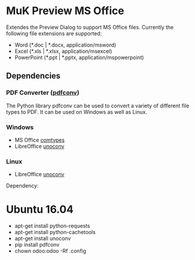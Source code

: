 # MuK Preview MS Office

Extendes the Preview Dialog to support MS Office files. Currently the following file extensions are supported:

* Word (*.doc | *.docx, application/msword)
* Excel (*.xls | *.xlsx, application/msexcel)
* PowerPoint (*.ppt | *.pptx, application/mspowerpoint)

## Dependencies

### PDF Converter ([pdfconv](https://github.com/keshrath/pdfconv))

The Python library pdfconv can be used to convert a variety of different file types to PDF. It can be used on Windows as well as Linux.

### Windows

* MS Office [comtypes](http://starship.python.net/crew/theller/comtypes/)
* LibreOffice [unoconv](https://github.com/dagwieers/unoconv)

### Linux

* LibreOffice [unoconv](https://github.com/dagwieers/unoconv)

Dependency:
 # Ubuntu 16.04
 * apt-get install python-requests
 * apt-get install python-cachetools
 * apt-get install unoconv
 * pip install pdfconv
 * chown odoo:odoo -Rf .config
